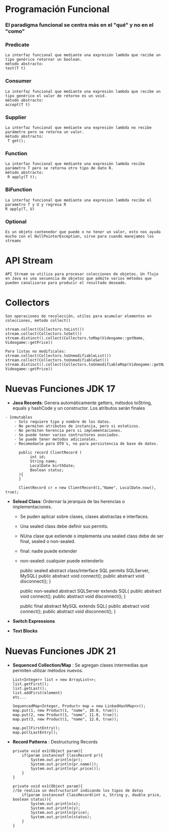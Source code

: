 # **Programación Funcional**
### El paradigma funcional se centra más en el "qué" y no en el "como"

### **Predicate**
    La interfaz funcional que mediante una expresión lambda que recibe un tipo genérico retornar un boolean.
    método abstracto:
    test(T t)

### **Consumer**
    La interfaz funcional que mediante una expresión lambda que recibe un tipo genérico el valor de retorno es un void.
    método abstracto:
    accept(T t)

### **Supplier** 
    La interfaz funcional que mediante una expresión lambda no recibe parámetro pero se retorna un valor.
    método abstracto:
     T get();

### **Function**
    La interfaz funcional que mediante una expresión lambda recibe parámetro T pero se retorna otro tipo de dato R.
    método abstracto:
     R apply(T t);

### **BiFunction**
    La interfaz funcional que mediante una expresion lambda recibe el parametro T y U y regresa R
    R apply(T, U)

### **Optional**
    Es un objeto contenedor que puede o no tener un valor, esto nos ayuda mucho con el NullPointerException, sirve para cuando manejamos los streams


# **API Stream**
    API Stream se utiliza para procesar colecciones de objetos. Un flujo en Java es una secuencia de objetos que admite varios métodos que pueden canalizarse para producir el resultado deseado.


# **Collectors**
    Son operaciones de recolección, utiles para acumular elementos en colecciones, método collect()

    stream.collect(Collectors.toList())
    stream.collect(Collectors.toSet())
    stream.distinct().collect(Collectors.toMap(Videogame::getName, Videogame::getPrice))

    Para listas no modificales: 
    stream.collect(Collectors.toUnmodifiableList())
    stream.collect(Collectors.toUnmodifiableSet())
    stream.distinct().collect(Collectors.toUnmodifiableMap(Videogame::getName, Videogame::getPrice))


# **Nuevas Funciones JDK 17** 
-    **Java Records**: Genera automáticamente getters, métodos toString, equals y hashCode y un constructor. Los atributos serán finales

    - Inmutables
        - Solo requiere tipo y nombre de los datos.
        - No permiten atributos de instancia, pero si estaticos.
        - No permiten herencia pero si implementaciones.
        - Se puede tener varios contructores asociados.
        - Se puede tener metodos adicionales.
        - Recomedanle para DTO´s, no para persistencia de base de datos.
  
          public record ClientRecord (
               int id;
               String name;
               LocalDate birthDate;
               Boolean status;
          ){
          }
      
          ClientRecord cr = new ClientRecord(1,"Name", LocalDate.now(), true);

-   **Selead Class**: Ordernar la jerarquia de las herencias o implementaciones.
      - Se puden aplicar sobre clases, clases abstractas e interfaces.
      - Una sealed class debe definir sus permits.
      - NUna clase que extiende o implementa una sealed class debe de ser final, sealed o non-sealed.
      - final: nadie puede extender
      - non-sealed: cualquier puede extenderlo
      
    
          public sealed abstract class/interface SQL permits SQLServer, MySQL{
              public abstract void connect();
              public abstract void disconnect();
          }

          public non-sealed abstract SQLServer extends SQL{
              public abstract void connect();
              public abstract void disconnect();
          }

          public final abstract MySQL extends SQL{
              public abstract void connect();
              public abstract void disconnect();
          }        
    
-   **Switch Expressions**
-   **Text Blocks**

# **Nuevas Funciones JDK 21** 

-   **Sequenced Collection/Map** : Se agregan clases intermedias que permiten utilizar métodos nuevos.
        
        List<Integer> list = new ArrayList<>;
        list.getFirst();
        list.getLast();
        list.addFirst(element)
        etc...
        
        SequencedMap<Integer, Product> map = new LinkedHashMap<>();
        map.put(1, new Product(1, "name", 10.0, true));
        map.put(2, new Product(1, "name", 11.0, true));
        map.put(3, new Product(1, "name", 12.0, true)); 
        
        map.pollFirstEntry();
        map.pollLastEntry();


-   **Record Patterns** : Destructuring Records

        private void ex1(Object param){
            if(param instanceof ClassRecord pr){
                System.out.println(pr);
                System.out.println(pr.name());
                System.out.println(pr.price());
            }
        }
        
        private void ex1(Object param){
        //Se realiza un destructurinf indicando los tipos de datos
            if(param instanceof ClassRecord(int x, String y, double price, boolean status)){
                System.out.println(x);
                System.out.println(y);
                System.out.println(price);
                System.out.println(status);
            }
        }